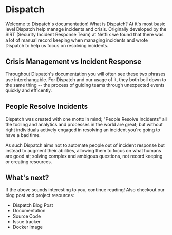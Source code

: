 # Dispatch

Welcome to Dispatch's documentation! What is Dispatch? At it's most basic level Dispatch help manage incidents and crisis. Originally developed by the SIRT (Security Incident Response Team) at Netflix we found that there was a lot of manual record keeping when managing incidents and wrote Dispatch to help us focus on resolving incidents.

## Crisis Management vs Incident Response

Throughout Dispatch's documentation you will often see these two phrases use interchangable. For Dispatch and our usage of it, they both boil down to the same thing -- the process of guiding teams through unexpected events quickly and efficently.

## People Resolve Incidents

Dispatch was created with one motto in mind; "People Resolve Incidents" all the tooling and analytics and processes in the world are great; but without right individuals actively engaged in resolving an incident you're going to have a bad time.

As such Dispatch aims not to automate people out of incident response but instead to augment their abilities, allowing them to focus on what humans are good at; solving complex and ambigous questions, not record keeping or creating resources.

## What's next?

If the above sounds interesting to you, continue reading! Also checkout our blog post and project resources:

- Dispatch Blog Post
- Documentation
- Source Code
- Issue tracker
- Docker Image
